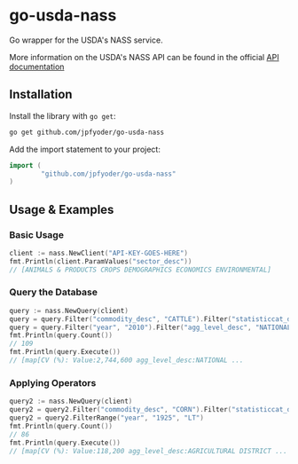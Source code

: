# go-usda-nass
Go wrapper for the USDA's NASS service.

More information on the USDA's NASS API can be found in the official [API documentation](https://quickstats.nass.usda.gov/api)

## Installation
Install the library with `go get`:

```bash
go get github.com/jpfyoder/go-usda-nass
```

Add the import statement to your project:

```go
import (
        "github.com/jpfyoder/go-usda-nass"
)
```

## Usage & Examples
### Basic Usage

```go
client := nass.NewClient("API-KEY-GOES-HERE")
fmt.Println(client.ParamValues("sector_desc"))
// [ANIMALS & PRODUCTS CROPS DEMOGRAPHICS ECONOMICS ENVIRONMENTAL]
```

### Query the Database

```go
query := nass.NewQuery(client)
query = query.Filter("commodity_desc", "CATTLE").Filter("statisticcat_desc", "INVENTORY")
query = query.Filter("year", "2010").Filter("agg_level_desc", "NATIONAL")
fmt.Println(query.Count())
// 109
fmt.Println(query.Execute())
// [map[CV (%): Value:2,744,600 agg_level_desc:NATIONAL ...
```

### Applying Operators

```go
query2 := nass.NewQuery(client)
query2 = query2.Filter("commodity_desc", "CORN").Filter("statisticcat_desc", "AREA PLANTED")
query2 = query2.FilterRange("year", "1925", "LT")
fmt.Println(query.Count())
// 86
fmt.Println(query.Execute())
// [map[CV (%): Value:118,200 agg_level_desc:AGRICULTURAL DISTRICT ...
```
